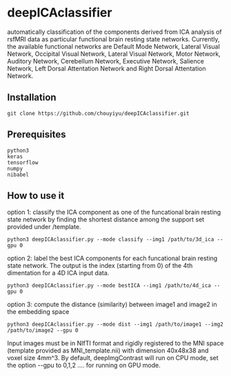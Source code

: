 # deepICAclassifier
automatically classification of the components derived from ICA analysis of rsfMRI data as particular functional brain resting state networks. Currently, the available functional networks are Default Mode Network, Lateral Visual Network, Occipital Visual Network, Lateral Visual Network, Motor Network, Auditory Network, Cerebellum Network, Executive Network, Salience Network, Left Dorsal Attentation Network and Right Dorsal Attentation Network.
## Installation
```
git clone https://github.com/chouyiyu/deepICAclassifier.git
```
## Prerequisites
```
python3
keras
tensorflow
numpy
nibabel
```
## How to use it
option 1: classify the ICA component as one of the funcational brain resting state network by finding the shortest distance among the support set provided under /template.  
```
python3 deepICAclassifier.py --mode classify --img1 /path/to/3d_ica --gpu 0

```
option 2: label the best ICA components for each funcational brain resting state network. The output is the index (starting from 0) of the 4th dimentation for a 4D ICA input data.
```
python3 deepICAclassifier.py --mode bestICA --img1 /path/to/4d_ica --gpu 0

```
option 3: compute the distance (similarity) between image1 and image2 in the embedding space
```
python3 deepICAclassifier.py --mode dist --img1 /path/to/image1 --img2 /path/to/image2 --gpu 0 
```
Input images must be in NIfTI format and rigidly registered to the MNI space (template provided as MNI_template.nii) with dimension 40x48x38 and voxel size 4mm^3. By default, deepImgContrast will run on CPU mode, set the option --gpu to 0,1,2 .... for running on GPU mode. 
#
